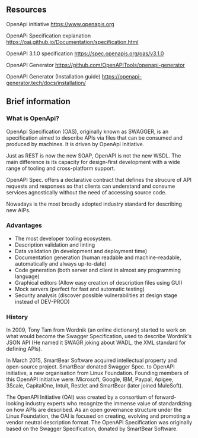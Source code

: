 ## Resources

OpenApi initiative https://www.openapis.org

OpenAPi Specification explanation https://oai.github.io/Documentation/specification.html

OpenAPI 3.1.0 specification https://spec.openapis.org/oas/v3.1.0

OpenAPI Generator https://github.com/OpenAPITools/openapi-generator

OpenAPI Generator (Installation guide) https://openapi-generator.tech/docs/installation/

## Brief information

### What is OpenApi?
OpenApi Specification (OAS), originally known as SWAGGER, is an specification aimed to describe APIs via files that can be consumed and 
produced by machines. It is driven by OpenApi Initiative.

Just as REST is now the new SOAP, OpenAPI is not the new WSDL. The main difference is its capacity for design-first development with a 
wide range of tooling and cross-platform support.

OpenAPI Spec. offers a declarative contract that defines the strucure of API requests and responses so that clients can understand and consume
services agnostically without the need of accessing source code.

Nowadays is the most broadly adopted industry standard for describing new AIPs.

### Advantages
- The most developer tooling ecosystem.
- Description validation and linting
- Data validation (in development and deployment time)
- Documentation generation (human readable and machine-readable, automatically and always up-to-date)
- Code generation (both server and client in almost any programming language)
- Graphical editors (Allow easy creation of description files using GUI)
- Mock servers (perfect for fast and automatic testing)
- Security analysis (discover possible vulnerabilities at design stage instead of DEV-PROD)


### History

In 2009, Tony Tam from Wordnik (an online dictionary) started to work on what would become the Swagger Specification, used to describe Wordnik's 
JSON API (He named it SWAGR joking about WADL, the XML standard for defining APIs).

In March 2015, SmartBear Software acquired intellectual property and open-source project.  SmartBear donated Swagger Spec. to OpenAPI initiative,
a new organisation from Linux Foundation.  Founding members of this OpenAPI initiative were: Microsoft, Google, IBM, Paypal, Apigee, 3Scale, 
CapitalOne, Intuit, Restlet and SmartBear (later joined MuleSoft).


The OpenAPI Initiative (OAI) was created by a consortium of forward-looking industry experts who recognize the immense value of standardizing on 
how APIs are described. As an open governance structure under the Linux Foundation, the OAI is focused on creating, evolving and promoting 
a vendor neutral description format. The OpenAPI Specification was originally based on the Swagger Specification, donated by SmartBear Software.